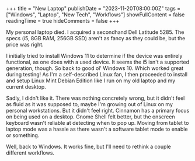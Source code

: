 +++
title = "New Laptop"
publishDate = "2023-11-20T08:00:00Z"
tags = ["Windows", "Laptop", "New Tech", "Workflows"]
showFullContent = false
readingTime = true
hideComments = false
+++

My personal laptop died. I acquired a secondhand Dell Latitude 5285. The specs  (i5, 8GB RAM, 256GB SSD) aren't as fancy as they could be, but the price was right.

I initially tried to install Windows 11 to determine if the device was entirely functional, as one does with a used device. It seems the i5 isn't a supported generation, though. So back to good ol' Windows 10. Which worked great during testing! As I'm a self-described Linux fan, I then proceeded to install and setup Linux Mint Debian Edition like I run on my old laptop and my current desktop.

Sadly, I didn't like it. There was nothing concretely wrong, but it didn't feel as fluid as it was supposed to, maybe I'm growing out of Linux on my personal workstations. But it didn't feel right. Cinnamon has a primary focus on being used on a desktop. Gnome Shell felt better, but the onscreen keyboard wasn't reliable at detecting when to pop up. Moving from tablet to laptop mode was a hassle as there wasn't a software tablet mode to enable or something.

Well, back to Windows. It works fine, but I'll need to rethink a couple different workflows. 

